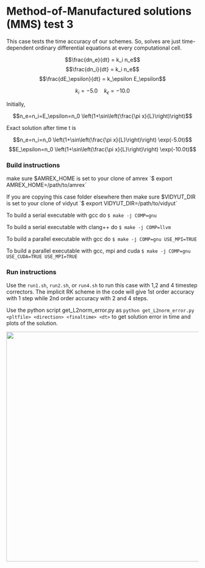 # Method-of-Manufactured solutions (MMS) test 3

This case tests the time accuracy of our schemes. 
So, solves are just time-dependent ordinary differential equations 
at every computational cell.

$$\frac{dn_e}{dt} = k_i n_e$$
$$\frac{dn_i}{dt} = k_i n_e$$
$$\frac{dE_\epsilon}{dt} = k_\epsilon E_\epsilon$$

$$k_i=-5.0 \quad k_\epsilon=-10.0$$

Initially,

$$n_e=n_i=E_\epsilon=n_0 \left(1+\sin\left(\frac{\pi x}{L}\right)\right)$$

Exact solution after time t is 

$$n_e=n_i=n_0 \left(1+\sin\left(\frac{\pi x}{L}\right)\right) \exp(-5.0t)$$
$$E_\epsilon=n_0 \left(1+\sin\left(\frac{\pi x}{L}\right)\right) \exp(-10.0t)$$

### Build instructions

make sure $AMREX_HOME is set to your clone of amrex
`$ export AMREX_HOME=/path/to/amrex`

If you are copying this case folder elsewhere then
make sure $VIDYUT_DIR is set to your clone of vidyut
`$ export VIDYUT_DIR=/path/to/vidyut`

To build a serial executable with gcc do
`$ make -j COMP=gnu`

To build a serial executable with clang++ do
`$ make -j COMP=llvm`

To build a parallel executable with gcc do
`$ make -j COMP=gnu USE_MPI=TRUE`

To build a parallel executable with gcc, mpi and cuda
`$ make -j COMP=gnu USE_CUDA=TRUE USE_MPI=TRUE`

### Run instructions

Use the `run1.sh`, `run2.sh`, or `run4.sh` to run this case
with 1,2 and 4 timestep correctors. The implicit RK scheme in the code
will give 1st order accuracy with 1 step while 2nd order accuracy with 2 and 4 steps.

Use the python script get_L2norm_error.py as `python get_L2norm_error.py <pltfile> <direction> <finaltime> <dt>`
to get solution error in time and plots of the solution.


<img src="https://github.com/user-attachments/assets/593b1db5-131b-49fa-882b-ab256f69c1dd" width="600">

